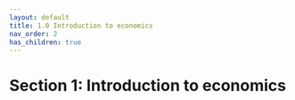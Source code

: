 ```yaml
---
layout: default
title: 1.0 Introduction to economics
nav_order: 2
has_children: true
---
```


# Section 1: Introduction to economics
